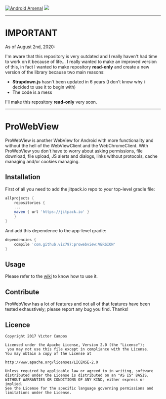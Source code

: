 [![Android Arsenal](https://img.shields.io/badge/Android%20Arsenal-ProWebView-brightgreen.svg?style=flat)](https://android-arsenal.com/details/1/6331) [![](https://jitpack.io/v/vic797/prowebview.svg)](https://jitpack.io/#vic797/prowebview)

---

# IMPORTANT

As of August 2nd, 2020:

I'm aware that this repository is very outdated and I really haven't had time to work on it because of life... I really wanted to make an improved version of this, in fact I wanted to make repository **read-only** and create a new version of the library because two main reasons:

* **Strapdown.js** hasn't been updated in 6 years (I don't know why i decided to use it to begin with)
* The code is a mess

I'll make this repository **read-only** very soon.

---


# ProWebView
ProWebView is another WebView for Android with more functionality and without the hell of the WebViewClient and the WebChromeClient. With ProWebView you don't have to worry about asking permissions, file download, file upload, JS alerts and dialogs, links without protocols, cache managing and/or cookies managing.

## Installation
First of all you need to add the jitpack.io repo to your top-level gradle file:
```gradle
allprojects {
    repositories {
	...
	maven { url 'https://jitpack.io' }
	}
}
```

And add this dependence to the app-level gradle:

```gradle
dependencies {
    compile 'com.github.vic797:prowebview:VERSION'
}
```

## Usage
Please refer to the [wiki](https://github.com/vic797/prowebview/wiki) to know how to use it.

## Contribute
ProWebView has a lot of features and not all of that features have been tested exhaustively; please report any bug you find. Thanks!

## Licence

```
Copyright 2017 Victor Campos

Licensed under the Apache License, Version 2.0 (the "License");
 you may not use this file except in compliance with the License.
You may obtain a copy of the License at

http://www.apache.org/licenses/LICENSE-2.0

Unless required by applicable law or agreed to in writing, software
distributed under the License is distributed on an "AS IS" BASIS,
WITHOUT WARRANTIES OR CONDITIONS OF ANY KIND, either express or implied.
See the License for the specific language governing permissions and
limitations under the License.
```
